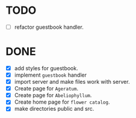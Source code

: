 # TODO

- [ ] refactor guestbook handler.

# DONE

- [x] add styles for guestbook.
- [x] implement `guestbook` handler
- [x] import server and make files work with server.
- [x] Create page for `Ageratum`.
- [x] Create page for `Abeliophyllum`.
- [x] Create home page for `flower catalog`.
- [x] make directories public and src.